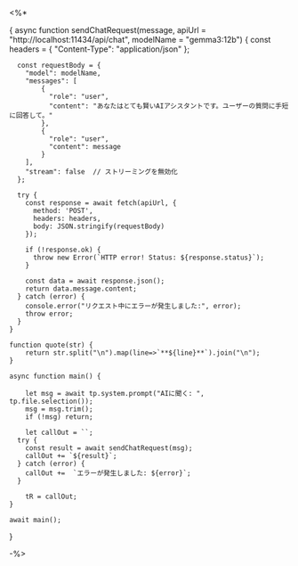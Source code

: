 <%*

{
    async function sendChatRequest(message, apiUrl = "http://localhost:11434/api/chat", modelName = "gemma3:12b") {
      const headers = {
        "Content-Type": "application/json"
      };
      
      const requestBody = {
        "model": modelName,
        "messages": [
            {
              "role": "user",
              "content": "あなたはとても賢いAIアシスタントです。ユーザーの質問に手短に回答して。"
            },
            {
              "role": "user",
              "content": message
            }
        ],
        "stream": false  // ストリーミングを無効化
      };
    
      try {
        const response = await fetch(apiUrl, {
          method: 'POST',
          headers: headers,
          body: JSON.stringify(requestBody)
        });
        
        if (!response.ok) {
          throw new Error(`HTTP error! Status: ${response.status}`);
        }
        
        const data = await response.json();
        return data.message.content;
      } catch (error) {
        console.error("リクエスト中にエラーが発生しました:", error);
        throw error;
      }
    }

    function quote(str) {
        return str.split("\n").map(line=>`**${line}**`).join("\n");
    }

    async function main() {
        
        let msg = await tp.system.prompt("AIに聞く: ", tp.file.selection());
        msg = msg.trim();
        if (!msg) return;
        
        let callOut = ``;
      try {
        const result = await sendChatRequest(msg);
        callOut += `${result}`;
      } catch (error) {
        callOut +=  `エラーが発生しました: ${error}`;
      }
      
        tR = callOut;
    }
    
    await main();
}

-%>